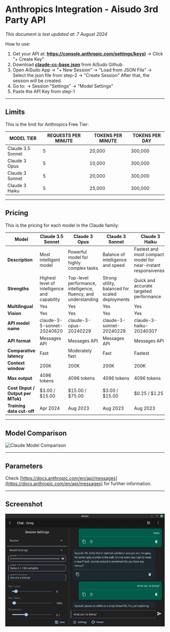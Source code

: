 

# Anthropics Integration - Aisudo 3rd Party API
*This document is last updated at: 7 August 2024*

How to use: 
1. Get your API at: **[https://console.anthropic.com/settings/keys)](https://console.anthropic.com/settings/keys)** 
	-> Click "+ Create Key"
2. Download **[claude-cc-base.json](https://raw.githubusercontent.com/aisudoapp/ai-model-providers/main/providers/anthropics/claude-cc-base.json)**  from AiSudo Github.
3. Open AiSudo App
	-> "+ New Session" 
	-> "Load from JSON File" 
	-> Select the json file from step-2
	-> "Create Session"
After that, the session will be created.
4. Go to: 
	-> Session "Settings" 
	-> "Model Settings"
6. Paste the API Key from step-1
  
---

## Limits
This is the limit for Anthropics Free Tier:

| MODEL TIER | REQUESTS PER MINUTE | TOKENS PER MINUTE | TOKENS PER DAY |
| --- | --- | --- | --- |
| Claude 3.5 Sonnet | 5 | 20,000 | 300,000 |
| Claude 3 Opus | 5 | 10,000 | 300,000 |
| Claude 3 Sonnet | 5 | 20,000 | 300,000 |
| Claude 3 Haiku | 5 | 25,000 | 300,000 |
  
---

## Pricing
This is the pricing for each model in the Claude family:

| Model | Claude 3.5 Sonnet | Claude 3 Opus | Claude 3 Sonnet | Claude 3 Haiku |
| --- | --- | --- | --- | --- |
| **Description** | Most intelligent model | Powerful model for highly complex tasks | Balance of intelligence and speed | Fastest and most compact model for near-instant responsiveness |
| **Strengths** | Highest level of intelligence and capability | Top-level performance, intelligence, fluency, and understanding | Strong utility, balanced for scaled deployments | Quick and accurate targeted performance |
| **Multilingual** | Yes | Yes | Yes | Yes |
| **Vision** | Yes | Yes | Yes | Yes |
| **API model name** | claude-3-5-sonnet-20240620 | claude-3-opus-20240229 | claude-3-sonnet-20240229 | claude-3-haiku-20240307 |
| **API format** | Messages API | Messages API | Messages API | Messages API |
| **Comparative latency** | Fast | Moderately fast | Fast | Fastest |
| **Context window** | 200K | 200K | 200K | 200K |
| **Max output** | 4096 tokens | 4096 tokens | 4096 tokens | 4096 tokens |
| **Cost (Input / Output per MTok)** | $3.00 / $15.00 | $15.00 / $75.00 | $3.00 / $15.00 | $0.25 / $1.25 |
| **Training data cut-off** | Apr 2024 | Aug 2023 | Aug 2023 | Aug 2023 |
  
---
  
## Model Comparison
![Claude Model Comparison](https://mintlify.s3-us-west-1.amazonaws.com/anthropic/images/3-5-sonnet-curve.png)
  
---
  
## Parameters
Check [https://docs.anthropic.com/en/api/messages](https://docs.anthropic.com/en/api/messages) for further information.
  
---
  
## Screenshot
![Screenshot AiSudo](https://raw.githubusercontent.com/aisudoapp/ai-model-providers/main/assets/Screenshot-provider-groq.jpg)